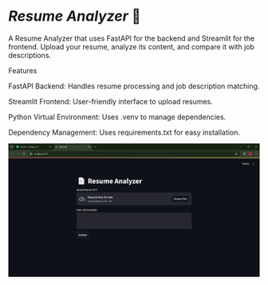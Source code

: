  # ***Resume Analyzer*** 📄 


A Resume Analyzer that uses FastAPI for the backend and Streamlit for the frontend. Upload your resume, analyze its content, and compare it with job descriptions.

Features

FastAPI Backend: Handles resume processing and job description matching.

Streamlit Frontend: User-friendly interface to upload resumes.

Python Virtual Environment: Uses .venv to manage dependencies.

Dependency Management: Uses requirements.txt for easy installation.

![image alt](https://github.com/Logeshwari0809/Resume_analyzer/blob/41bd93822ab5bdda4153e697c1de7b99bda6fa16/Screenshot%202025-04-01%20162548.png)

